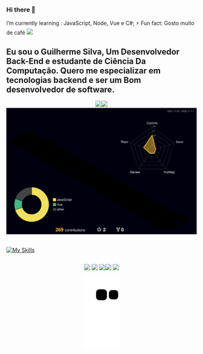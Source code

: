 ### Hi there 👋

 I’m currently learning :
JavaScript, Node, Vue e C#;
⚡ Fun fact: Gosto muito de café <img src="https://img.icons8.com/dusk/64/000000/cafe.png"/>
##

## Eu sou o Guilherme Silva,  Um Desenvolvedor Back-End e estudante de Ciência Da Computação. Quero me especializar em tecnologias backend e ser um Bom desenvolvedor de software.


<div align= "center">
 <img height="150em" src="https://github-readme-stats.vercel.app/api/top-langs/?username=guilhermeOsilva&layout=compact&langs_count=7&theme=dark&hide_border=true"/><img height="150em" src="https://github-readme-streak-stats.herokuapp.com/?user=guilhermeOsilva&theme=dark&hide_border=true"/>
</div>

<img src="./profile-3d-contrib/profile-night-rainbow.svg" />

##
  
  
   [![My Skills](https://skillicons.dev/icons?i=js,html,css,java,docker,nodejs,vuejs,react,mysql)](https://skillicons.dev)
##
<div align= "center"> 
  <a href="https://www.instagram.com/oguiih_henrii/"target="_blank"><img src="https://img.shields.io/badge/-Instagram-%23E4405F?style=for-the-badge&logo=instagram&logoColor=white" target="_blank"></a>
  <a href="" target="_blank"><img src="https://img.shields.io/badge/Discord-7289DA?style=for-the-badge&logo=discord&logoColor=white" target="_blank"></a> 
  <a href = ""><img src=" https://img.shields.io/badge/Microsoft_Outlook-0078D4?style=for-the-badge&logo=microsoft-outlook&logoColor=white"></a
   <a href="https://www.linkedin.com/in/guilhermeOsilva" target="_blank"><img src="https://img.shields.io/badge/-LinkedIn-%230077B5?style=for-the-badge&logo=linkedin&logoColor=white" target="_blank"></a> 
 <a href = "mailto:guilherme.osilva@bandtec.com.br"> <img src = "https://img.shields.io/badge/Microsoft_Outlook-0078D4?style=for-the-badge&logo=microsoft-outlook&logoColor=white" target = "_ blank"> </a>


   
![Snake animation](https://github.com/guilhermeOsilva/guilhermeOsilva/blob/output/github-contribution-grid-snake.svg)

  
</div>
